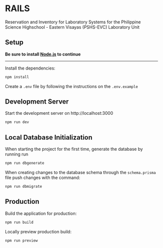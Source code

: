 # RAILS

Reservation and Inventory for Laboratory Systems for the Philippine Science Highschool - Eastern Visayas (PSHS-EVC) Laboratory Unit 


## Setup

**Be sure to install [Node.js](https://nodejs.org/en/download/) to continue**

---

Install the dependencies:

```bash
npm install
```
Create a ```.env``` file by following the instructions on the ```.env.example``` 

## Development Server

Start the development server on http://localhost:3000

```bash
npm run dev
```
## Local Database Initialization

When starting the project for the first time, generate the database by running run
```bash
npm run dbgenerate
```
When creating changes to the database schema through the ```schema.prisma``` file push changes with the command:
```bash
npm run dbmigrate
```

## Production

Build the application for production:

```bash
npm run build
```

Locally preview production build:

```bash
npm run preview
```

